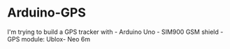 # Arduino-GPS
I'm trying to build a GPS tracker with 
    - Arduino Uno
    - SIM900 GSM shield
    - GPS module:   Ublox- Neo 6m 

